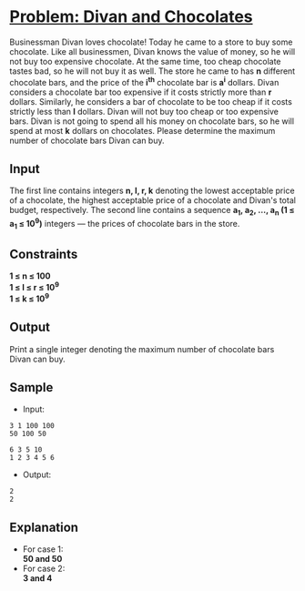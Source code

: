 # [Problem: Divan and Chocolates](https://my.newtonschool.co/playground/code/zmh9ahoskw8h)

Businessman Divan loves chocolate! Today he came to a store to buy some chocolate. Like all businessmen, Divan knows the value of money, so he will not buy too expensive chocolate. At the same time, too cheap chocolate tastes bad, so he will not buy it as well. The store he came to has **n** different chocolate bars, and the price of the **i<sup>th</sup>** chocolate bar is **a<sup>i</sup>** dollars. Divan considers a chocolate bar too expensive if it costs strictly more than **r** dollars. Similarly, he considers a bar of chocolate to be too cheap if it costs strictly less than **l** dollars. Divan will not buy too cheap or too expensive bars. Divan is not going to spend all his money on chocolate bars, so he will spend at most **k** dollars on chocolates.
Please determine the maximum number of chocolate bars Divan can buy.

## Input

The first line contains integers **n, l, r, k** denoting the lowest acceptable price of a chocolate, the highest acceptable price of a chocolate and Divan's total budget, respectively. The second line contains a sequence **a<sub>1</sub>, a<sub>2</sub>, …, a<sub>n</sub> (1 ≤ a<sub>1</sub> ≤ 10<sup>9</sup>)** integers — the prices of chocolate bars in the store.

## Constraints

**1 ≤ n ≤ 100** <br>
**1 ≤ l ≤ r ≤ 10<sup>9</sup>** <br>
**1 ≤ k ≤ 10<sup>9</sup>**

## Output

Print a single integer denoting the maximum number of chocolate bars Divan can buy.

## Sample

- Input:
```
3 1 100 100
50 100 50

6 3 5 10
1 2 3 4 5 6
```

- Output:
```
2
2
```

## Explanation

- For case 1: <br> **50 and 50** <br>
- For case 2: <br> **3 and 4**
